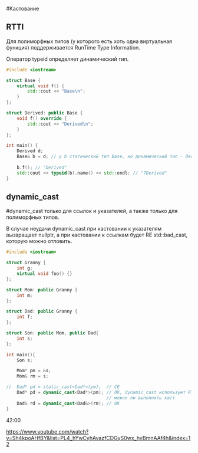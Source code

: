#Кастование

<!-- Когда мы используем приведение типов, компилятор запоминает от какого объекта на самом деле был получен указатель -->

## RTTI

Для полиморфных типов (у которого есть хоть одна виртуальная функция) поддерживается RunTime Type Information. 

Оператор typeid определяет динамический тип.

```C++
#include <iostream>

struct Base {
    virtual void f() {
        std::cout << "Base\n";
    }
};

struct Derived: public Base {
    void f() override {
        std::cout << "Derived\n";
    }
};

int main() {
    Derived d;
    Base& b = d; // у b статический тип Base, но динамический тип - Derived
    
    b.f(); // "Derived"
    std::cout << typeid(b).name() << std::endl; // "7Derived"
}
```

## dynamic_cast

#dynamic_cast только для ссылок и указателей, а также только для полиморфных типов.

В случае неудачи dynamic_cast при кастовании к указателям вызвращает nullptr, а при кастовании к ссылкам будет RE std::bad_cast, которую можно отловить.

```C++
#include <iostream>

struct Granny {
    int g;
    virtual void foo() {}
};

struct Mom: public Granny {
    int m;
};

struct Dad: public Granny {
    int f;
};

struct Son: public Mom, public Dad{
    int s;
};

int main(){
    Son s;

    Mom* pm = &s;
    Mom& rm = s;

//  Dad* pd = static_cast<Dad*>(pm);  // CE
    Dad* pd = dynamic_cast<Dad*>(pm); // OK, dynamic_cast использует RTTI, чтобы понять
                                      // можно ли выполнять каст 
    Dad& rd = dynamic_cast<Dad&>(rm); // OK
}
```

42:00

https://www.youtube.com/watch?v=Sh4kpoAHfBY&list=PL4_hYwCyhAvazfCDGyS0wx_hvBmnAAf4h&index=12